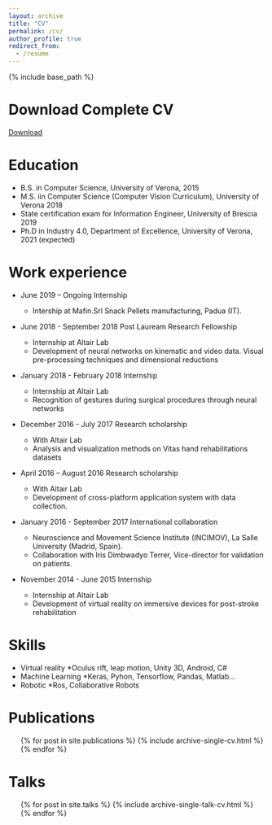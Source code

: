 ```yaml
---
layout: archive
title: "CV"
permalink: /cv/
author_profile: true
redirect_from:
  - /resume
---
```


{% include base_path %}

Download Complete CV
======
[Download](https://github.com/giovanniMen/giovannimenegozzosite/blob/master/files/cv.pdf)

Education
======
* B.S. in Computer Science, University of Verona, 2015
* M.S. iin Computer Science (Computer Vision Curriculum), University of Verona 2018
* State certification exam for Information Engineer, University of Brescia 2019 
* Ph.D in Industry 4.0, Department of Excellence, University of Verona, 2021 (expected)

Work experience
======
* June 2019 – Ongoing	Internship
	* Intership at Mafin.Srl Snack Pellets manufacturing, Padua (IT).
	
* June 2018 - September 2018	Post Lauream Research Fellowship
	* Internship at Altair Lab
	* Development of neural networks on kinematic and video data. Visual pre-processing techniques and dimensional reductions
	
* January 2018 - February 2018	Internship
	* Internship at Altair Lab
	* Recognition of gestures during surgical procedures through neural networks
	
* December 2016 - July 2017	Research scholarship
	* With Altair Lab
	* Analysis and visualization methods on Vitas hand rehabilitations datasets
	
* April 2016 – August 2016	Research scholarship
	* With Altair Lab
	* Development of cross-platform application system with data collection.
* January 2016 - September 2017	International collaboration
	* Neuroscience and Movement Science Institute (INCIMOV), La Salle University (Madrid, Spain).
	* Collaboration with Iris Dimbwadyo Terrer, Vice-director for validation on patients. 
* November 2014 - June 2015	Internship
	* Internship at Altair Lab
	* Development of virtual reality on immersive devices for post-stroke rehabilitation
  
Skills
======
* Virtual reality
	*Oculus rift, leap motion, Unity 3D, Android, C#
* Machine Learning
	*Keras, Pyhon, Tensorflow, Pandas, Matlab...
* Robotic
	*Ros, Collaborative Robots

Publications
======
  <ul>{% for post in site.publications %}
    {% include archive-single-cv.html %}
  {% endfor %}</ul>
  
Talks
======
  <ul>{% for post in site.talks %}
    {% include archive-single-talk-cv.html %}
  {% endfor %}</ul>
  
